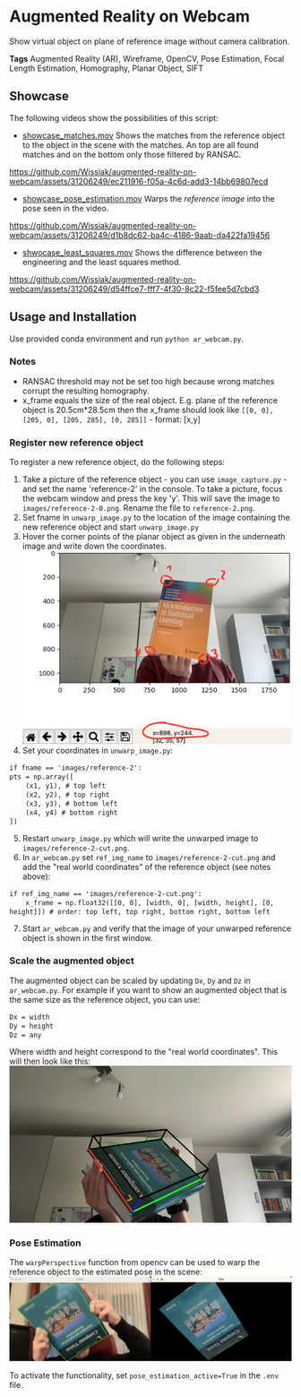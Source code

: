 # Augmented Reality on Webcam
Show virtual object on plane of reference image without camera calibration. 

**Tags**
Augmented Reality (AR), Wireframe, OpenCV, Pose Estimation, Focal Length Estimation, Homography, Planar Object, SIFT

## Showcase
The following videos show the possibilities of this script:
- [showcase_matches.mov](./videos/showcase_matches.mov) Shows the matches from the reference object to the object in the scene with the matches. An top are all found matches and on the bottom only those filtered by RANSAC.

https://github.com/Wissiak/augmented-reality-on-webcam/assets/31206249/ec211916-f05a-4c6d-add3-14bb69807ecd

- [showcase_pose_estimation.mov](./videos/showcase_pose_estimation.mov) Warps the *reference image* into the pose seen in the video.

https://github.com/Wissiak/augmented-reality-on-webcam/assets/31206249/d1b8dc62-ba4c-4186-9aab-da422fa19456

- [shwocase_least_squares.mov](./videos/shwocase_least_squares.mov) Shows the difference between the engineering and the least squares method.

https://github.com/Wissiak/augmented-reality-on-webcam/assets/31206249/d54ffce7-fff7-4f30-8c22-f5fee5d7cbd3


## Usage and Installation
Use provided conda environment and run `python ar_webcam.py`. 

### Notes 
- RANSAC threshold may not be set too high because wrong matches corrupt the resulting homography.
- x_frame equals the size of the real object. E.g. plane of the reference object is 20.5cm*28.5cm then the x_frame should look like `[[0, 0], [205, 0], [205, 285], [0, 285]]` - format: [x,y]

### Register new reference object
To register a new reference object, do the following steps:
1. Take a picture of the reference object - you can use `image_capture.py` - and set the name 'reference-2' in the console. To take a picture, focus the webcam window and press the key 'y'. This will save the image to `images/reference-2-0.png`. Rename the file to `reference-2.png`.
2. Set fname in `unwarp_image.py` to the location of the image containing the new reference object and start `unwarp_image.py`
3. Hover the corner points of the planar object as given in the underneath image and write down the coordinates.
![](./unwarp_image.png)
4. Set your coordinates in `unwarp_image.py`:
```
if fname == 'images/reference-2':
pts = np.array([
    (x1, y1), # top left
    (x2, y2), # top right
    (x3, y3), # bottom left
    (x4, y4) # bottom right
])
```
5. Restart `unwarp_image.py` which will write the unwarped image to `images/reference-2-cut.png`.
6. In `ar_webcam.py` set `ref_img_name` to `images/reference-2-cut.png` and add the "real world coordinates" of the reference object (see notes above):
```
if ref_img_name == 'images/reference-2-cut.png':
    x_frame = np.float32([[0, 0], [width, 0], [width, height], [0, height]]) # order: top left, top right, bottom right, bottom left
```
7. Start `ar_webcam.py` and verify that the image of your unwarped reference object is shown in the first window.

### Scale the augmented object
The augmented object can be scaled by updating `Dx`, `Dy` and `Dz` in `ar_webcam.py`. For example if you want to show an augmented object that is the same size as the reference object, you can use:
```
Dx = width
Dy = height
Dz = any
```
Where width and height correspond to the "real world coordinates". This will then look like this:
![](./scaled_object.png)

### Pose Estimation
The `warpPerspective` function from opencv can be used to warp the reference object to the estimated pose in the scene:
![](./pose-estimation.png)

To activate the functionality, set `pose_estimation_active=True` in the `.env` file.
